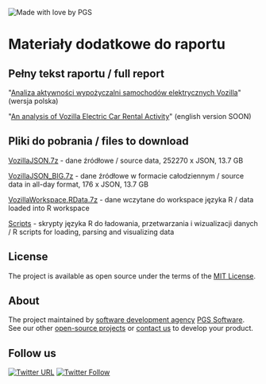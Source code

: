 ![Made with love by PGS](https://cloud.githubusercontent.com/assets/16896355/25438562/3c14f0f2-2a9a-11e7-82f1-53f49a48393e.png)

Materiały dodatkowe do raportu
====

Pełny tekst raportu / full report
----

"[Analiza aktywności wypożyczalni samochodów elektrycznych Vozilla](https://www.pgs-soft.com/pl/blog/data-science-w-praktyce-analiza-aktywnosci-wypozyczalni-samochodow-elektrycznych-vozilla)" (wersja polska)

"[An analysis of Vozilla Electric Car Rental Activity]()" (english version SOON)


Pliki do pobrania / files to download
----

[VozillaJSON.7z](https://github.com/PGSSoft/vozilla/raw/master/VozillaJSON.7z) - dane źródłowe / source data, 252270 x JSON, 13.7 GB

[VozillaJSON_BIG.7z](https://github.com/PGSSoft/vozilla/raw/master/VozillaJSON_BIG.7z) - dane źródłowe w formacie całodziennym / source data in all-day format, 176 x JSON, 13.7 GB

[VozillaWorkspace.RData.7z](https://github.com/PGSSoft/vozilla/raw/master/VozillaWorkspace.RData.7z) - dane wczytane do workspace języka R / data loaded into R workspace

[Scripts](Scripts) - skrypty języka R do ładowania, przetwarzania i wizualizacji danych / R scripts for loading, parsing and visualizing data


## License

The project is available as open source under the terms of the [MIT License](http://opensource.org/licenses/MIT).

## About

The project maintained by [software development agency](https://www.pgs-soft.com/) [PGS Software](https://www.pgs-soft.com/).
See our other [open-source projects](https://github.com/PGSSoft) or [contact us](https://www.pgs-soft.com/contact-us/) to develop your product.

## Follow us

[![Twitter URL](https://img.shields.io/twitter/url/http/shields.io.svg?style=social)](https://twitter.com/intent/tweet?text=https://github.com/PGSSoft/vozilla)
[![Twitter Follow](https://img.shields.io/twitter/follow/pgssoftware.svg?style=social&label=Follow)](https://twitter.com/pgssoftware)
